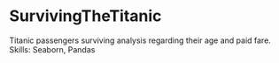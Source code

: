 # SurvivingTheTitanic
Titanic passengers surviving analysis regarding their age and paid fare. Skills: Seaborn, Pandas
